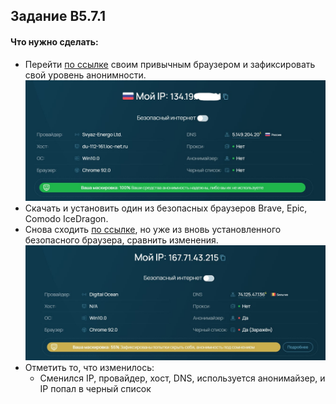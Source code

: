 ## Задание B5.7.1

#### Что нужно сделать:

- Перейти [по ссылке](https://whoer.net/ru) своим привычным браузером и зафиксировать свой уровень анонимности.
![](../B5.7.1/chrome.jpg)
- Скачать и установить один из безопасных браузеров Brave, Epic, Comodo IceDragon.
- Снова сходить [по ссылке](https://whoer.net/ru), но уже из вновь установленного безопасного браузера, сравнить изменения.
![](../B5.7.1/brave.jpg)
- Отметить то, что изменилось:
    - Сменился IP, провайдер, хост, DNS, используется анонимайзер, и IP попал в черный список